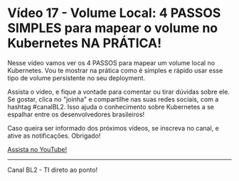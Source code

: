 # Vídeo 17 - Volume Local: 4 PASSOS SIMPLES para mapear o volume no Kubernetes NA PRÁTICA!

Nesse vídeo vamos ver os 4 PASSOS para mapear um volume local no Kubernetes. Vou te mostrar na prática como é simples e rápido usar esse tipo de volume persistente no seu deployment.

Assista o vídeo, e fique a vontade para comentar ou tirar dúvidas sobre ele. Se gostar, clica no "joinha" e compartilhe nas suas redes sociais, com a hashtag #canalBL2. Isso ajuda o conhecimento sobre Kubernetes a se espalhar entre os desenvolvedores brasileiros!

Caso queira ser informado dos próximos vídeos, se inscreva no canal, e ative as notificações. Obrigado!

[Assista no YouTube!](https://youtu.be/6EZiPY9mqHQ)

---
Canal BL2  - TI direto ao ponto!
